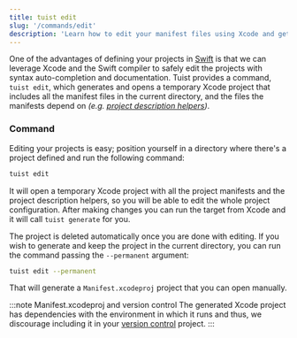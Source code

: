 ```yaml
---
title: tuist edit
slug: '/commands/edit'
description: 'Learn how to edit your manifest files using Xcode and get documentation, syntax highliting and auto-completion, and validation by Xcode.'
---
```


One of the advantages of defining your projects in [Swift](https://swift.org/) is that we can leverage Xcode and the Swift compiler to safely edit the projects with syntax auto-completion and documentation.
Tuist provides a command, `tuist edit`, which generates and opens a temporary Xcode project that includes all the manifest files in the current directory, and the files the manifests depend on _(e.g. [project description helpers](/guides/helpers/))_.

### Command

Editing your projects is easy; position yourself in a directory where there's a project defined and run the following command:

```bash
tuist edit
```

It will open a temporary Xcode project with all the project manifests and the project description helpers, so you will be able to edit the whole project configuration. After making changes you can run the target from Xcode and it will call `tuist generate` for you.

The project is deleted automatically once you are done with editing. If you wish to generate and keep the project in the current directory, you can run the command passing the `--permanent` argument:

```bash
tuist edit --permanent
```

That will generate a `Manifest.xcodeproj` project that you can open manually.

:::note Manifest.xcodeproj and version control
The generated Xcode project has dependencies with the environment in which it runs and thus, we discourage including it in your [version control](https://en.wikipedia.org/wiki/Version_control) project.
:::
